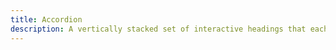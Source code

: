 ```yaml
---
title: Accordion
description: A vertically stacked set of interactive headings that each reveal a section of content.
---
```


<HeaderDocs :title="frontmatter.title" :description="frontmatter.description"/>
